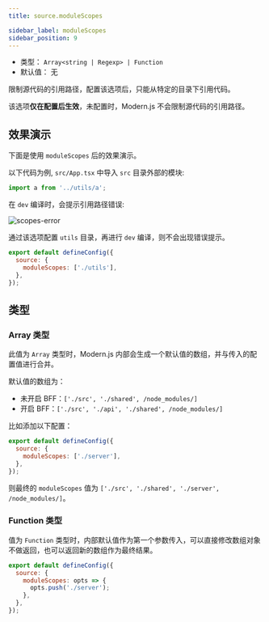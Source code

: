 ```yaml
---
title: source.moduleScopes

sidebar_label: moduleScopes
sidebar_position: 9
---
```




- 类型： `Array<string | Regexp> | Function`
- 默认值： 无

限制源代码的引用路径，配置该选项后，只能从特定的目录下引用代码。

该选项**仅在配置后生效**，未配置时，Modern.js 不会限制源代码的引用路径。

## 效果演示

下面是使用 `moduleScopes` 后的效果演示。

以下代码为例, `src/App.tsx` 中导入 `src` 目录外部的模块:

```js title="src/App.tsx"
import a from '../utils/a';
```

在 `dev` 编译时，会提示引用路径错误:

![scopes-error](https://lf3-static.bytednsdoc.com/obj/eden-cn/aphqeh7uhohpquloj/modern-js/docs/module-scopes-error.png)

通过该选项配置 `utils` 目录，再进行 `dev` 编译，则不会出现错误提示。

```js title="modern.config.js"
export default defineConfig({
  source: {
    moduleScopes: ['./utils'],
  },
});
```

## 类型

### Array 类型

此值为 `Array` 类型时，Modern.js 内部会生成一个默认值的数组，并与传入的配置值进行合并。

默认值的数组为：

- 未开启 BFF：`['./src', './shared', /node_modules/]`
- 开启 BFF：`['./src', './api', './shared', /node_modules/]`

比如添加以下配置：

```js title="modern.config.js"
export default defineConfig({
  source: {
    moduleScopes: ['./server'],
  },
});
```

则最终的 `moduleScopes` 值为 `['./src', './shared', './server', /node_modules/]`。

### Function 类型

值为 `Function` 类型时，内部默认值作为第一个参数传入，可以直接修改数组对象不做返回，也可以返回新的数组作为最终结果。

```js title="modern.config.js"
export default defineConfig({
  source: {
    moduleScopes: opts => {
      opts.push('./server');
    },
  },
});
```
